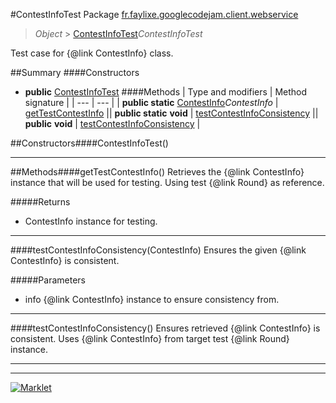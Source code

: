 #ContestInfoTest
Package [fr.faylixe.googlecodejam.client.webservice](README.md)<br>

> *Object* > [ContestInfoTest](ContestInfoTest.md)*ContestInfoTest*

Test case for {@link ContestInfo} class.

##Summary
####Constructors
* **public** [ContestInfoTest](#contestinfotest)
####Methods
| Type and modifiers | Method signature |
| --- | --- |
| **public static** [ContestInfo](ContestInfo.md)*ContestInfo* | [getTestContestInfo](#gettestcontestinfo) || **public static** **void** | [testContestInfoConsistency](#testcontestinfoconsistencycontestinfo) || **public** **void** | [testContestInfoConsistency](#testcontestinfoconsistency) |

##Constructors####ContestInfoTest()


---


##Methods####getTestContestInfo()
Retrieves the {@link ContestInfo} instance
 that will be used for testing. Using
 test {@link Round} as reference.

#####Returns
* ContestInfo instance for testing.

---

####testContestInfoConsistency(ContestInfo)
Ensures the given {@link ContestInfo} is
 consistent.

#####Parameters
* info {@link ContestInfo} instance to ensure consistency from.

---

####testContestInfoConsistency()
Ensures retrieved {@link ContestInfo} is
 consistent. Uses {@link ContestInfo} from
 target test {@link Round} instance.

---

---

[![Marklet](https://img.shields.io/badge/Generated%20by-Marklet-green.svg)](https://github.com/Faylixe/marklet)